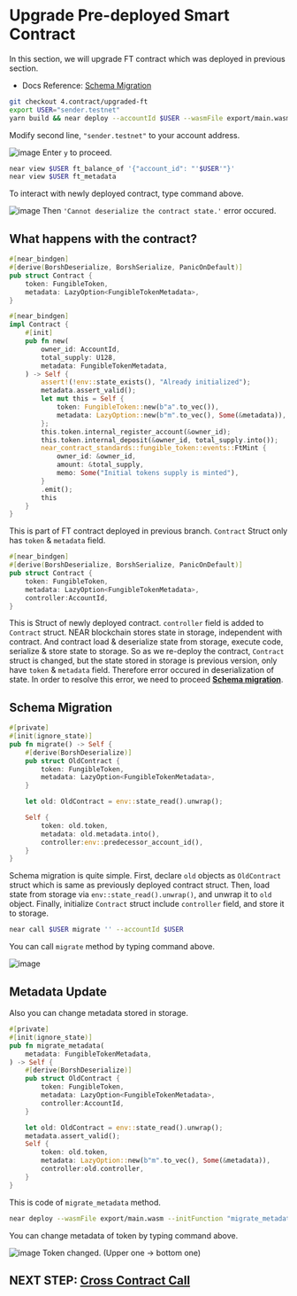 # Upgrade Pre-deployed Smart Contract
In this section, we will upgrade FT contract which was deployed in previous section.

* Docs Reference: [Schema Migration](https://welcome.near.university/developers/contract-patterns/schema-migration)

```bash
git checkout 4.contract/upgraded-ft
export USER="sender.testnet"
yarn build && near deploy --accountId $USER --wasmFile export/main.wasm
```
Modify second line, `"sender.testnet"` to your account address.

![image](https://user-images.githubusercontent.com/96561121/187223648-cce22b15-0adb-4962-a6ab-2b4e9d503b3f.png)
Enter `y` to proceed.

```bash
near view $USER ft_balance_of '{"account_id": "'$USER'"}'
near view $USER ft_metadata
```
To interact with newly deployed contract, type command above.

![image](https://user-images.githubusercontent.com/96561121/187236492-a9292b6e-fee5-4e47-b88e-fbd994a6e7c1.png)
Then `'Cannot deserialize the contract state.'` error occured.

## What happens with the contract?
```rust
#[near_bindgen]
#[derive(BorshDeserialize, BorshSerialize, PanicOnDefault)]
pub struct Contract {
    token: FungibleToken,
    metadata: LazyOption<FungibleTokenMetadata>,
}

#[near_bindgen]
impl Contract {
    #[init]
    pub fn new(
        owner_id: AccountId,
        total_supply: U128,
        metadata: FungibleTokenMetadata,
    ) -> Self {
        assert!(!env::state_exists(), "Already initialized");
        metadata.assert_valid();
        let mut this = Self {
            token: FungibleToken::new(b"a".to_vec()),
            metadata: LazyOption::new(b"m".to_vec(), Some(&metadata)),
        };
        this.token.internal_register_account(&owner_id);
        this.token.internal_deposit(&owner_id, total_supply.into());
        near_contract_standards::fungible_token::events::FtMint {
            owner_id: &owner_id,
            amount: &total_supply,
            memo: Some("Initial tokens supply is minted"),
        }
        .emit();
        this
    }
}
```
This is part of FT contract deployed in previous branch. `Contract` Struct only has `token` & `metadata` field.
```rust
#[near_bindgen]
#[derive(BorshDeserialize, BorshSerialize, PanicOnDefault)]
pub struct Contract {
    token: FungibleToken,
    metadata: LazyOption<FungibleTokenMetadata>,
    controller:AccountId,
}
```
This is Struct of newly deployed contract. `controller` field is added to `Contract` struct.
NEAR blockchain stores state in storage, independent with contract. And contract load & deserialize state from storage, execute code, serialize & store state to storage.
So as we re-deploy the contract, `Contract` struct is changed, but the state stored in storage is previous version, only have `token` & `metadata` field. Therefore error occured in deserialization of state. In order to resolve this error, we need to proceed **[Schema migration](https://welcome.near.university/developers/contract-patterns/schema-migration)**.
## Schema Migration
```rust
#[private]
#[init(ignore_state)]
pub fn migrate() -> Self {
    #[derive(BorshDeserialize)]
    pub struct OldContract {
        token: FungibleToken,
        metadata: LazyOption<FungibleTokenMetadata>,
    }

    let old: OldContract = env::state_read().unwrap();

    Self {
        token: old.token,
        metadata: old.metadata.into(),
        controller:env::predecessor_account_id(),
    }
}
```
Schema migration is quite simple.
First, declare `old` objects as `OldContract` struct which is same as previously deployed contract struct.
Then, load state from storage via `env::state_read().unwrap()`, and unwrap it to `old` object.
Finally, initialize `Contract` struct include `controller` field, and store it to storage.
```bash
near call $USER migrate '' --accountId $USER
```
You can call `migrate` method by typing command above.

![image](https://user-images.githubusercontent.com/96561121/187241258-50bddf75-82a6-4c5d-a79f-b115aa181f2f.png)
## Metadata Update
Also you can change metadata stored in storage.
```rust
#[private]
#[init(ignore_state)]
pub fn migrate_metadata(
    metadata: FungibleTokenMetadata,
) -> Self {
    #[derive(BorshDeserialize)]
    pub struct OldContract {
        token: FungibleToken,
        metadata: LazyOption<FungibleTokenMetadata>,
        controller:AccountId,
    }

    let old: OldContract = env::state_read().unwrap();
    metadata.assert_valid();
    Self {
        token: old.token,
        metadata: LazyOption::new(b"m".to_vec(), Some(&metadata)),
        controller:old.controller,
    }
}
```
This is code of `migrate_metadata` method.
```bash
near deploy --wasmFile export/main.wasm --initFunction "migrate_metadata" --initArgs '{"metadata": { "spec": "ft-1.0.0", "name": "BOOM LABS UPGRADED TOKEN", "symbol": "BOOM", "icon": "'$ICON'", "decimals": 4 }}' --accountId $USER
```
You can change metadata of token by typing command above.

![image](https://user-images.githubusercontent.com/96561121/187242202-6baf2b5c-b6a1-4cd2-b4aa-f5d9e783319e.png)
Token changed. (Upper one -> bottom one)

## NEXT STEP: [Cross Contract Call](https://github.com/boomlabs-web3/near-meetup/tree/5.contract/cross-contract-call)
